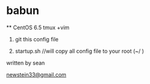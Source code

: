 # babun

** CentOS 6.5 tmux +vim 
1. git this config file 

3. startup.sh  //will copy all config file to your root (~/ )




written by sean

newstein33@gmail.com



